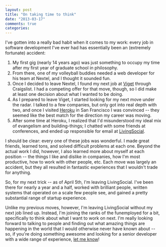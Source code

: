 ```yaml
---
layout: post
title: "On taking time to think"
date: "2013-03-17"
comments: true
categories:
---
```

I've gotten into a really bad habit when it comes to my work: every job in software development I've ever had has essentially been an (extremely fortunate) accident:

  1. My first gig (nearly 14 years ago) was just something to occupy my time after my first year of graduate school in philosophy.
  2. From there, one of my volleyball buddies needed a web developer for his team at Nextel, and I thought it sounded fun.
  3. Once I decided to leave Nextel, I found my next job at [Viget](http://www.viget.com/) through Craigslist. I had a competing offer for that move, though, so I did make at least one decision about what I wanted to be doing.
  4. As I prepared to leave Viget, I started looking for my next move under the radar. I talked to a few companies, but only got into real depth with two, and once I visited [Heroku](http://heroku.com) in San Francisco I was convinced -- they seemed like the best match for the direction my career was moving.
  5. After some time at Heroku, I realized that I'd misunderstood my ideal mix of evangelism and building-things; I chatted with some friends at conferences, and ended up responsible for email at [LivingSocial](http://livingsocial.com).

I should be clear: every one of these jobs was wonderful. I made great friends, learned tons, and solved difficult problems at each one. Beyond the actual work I did, however, I also learned more about myself at each position -- the things I like and dislike in companies, how I'm most productive, how to work with other people, etc. Each move was largely an accident, but they all resulted in fantastic experiences that I wouldn't trade for anything.

So, for my next trick -- as of April 5th, I'm leaving LivingSocial. I've been there for nearly a year and a half, worked with brilliant people, written systems that operated on a scale few people see, and gained a pretty substantial range of startup experience.

Unlike my previous moves, however, I'm leaving LivingSocial without my next job lined up. Instead, I'm joining the ranks of the funemployed for a bit, specifically to think about what I want to work on next. I'm really looking forward to talking to people and finding out what amazing things are happening in the world that I would otherwise never have known about -- so, if you're doing something awesome and looking for a senior developer with a wide range of experience, [let me know](mailto:ben@benscofield.com)!
